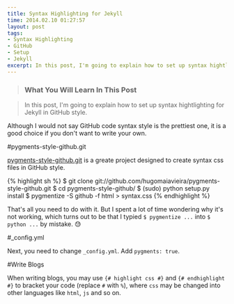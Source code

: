 ```yaml
---
title: Syntax Highlighting for Jekyll
time: 2014.02.10 01:27:57
layout: post
tags:
- Syntax Highlighting
- GitHub
- Setup
- Jekyll
excerpt: In this post, I'm going to explain how to set up syntax hightlighting for Jekyll in GitHub style. Although I would not say GitHub code syntax style is the prettiest one, it is a good choice if you don't want to write your own.
---
```


> ### What You Will Learn In This Post

> In this post, I'm going to explain how to set up syntax hightlighting for Jekyll in GitHub style.

Although I would not say GitHub code syntax style is the prettiest one, it is a good choice if you don't want to write your own.

#pygments-style-github.git

<a href="http://github.com/hugomaiavieira/pygments-style-github" target="_blank">pygments-style-github.git</a> is a greate project designed to create syntax css files in GitHub style.

{% highlight sh %}
$ git clone git://github.com/hugomaiavieira/pygments-style-github.git
$ cd pygments-style-github/
$ (sudo) python setup.py install
$ pygmentize -S github -f html > syntax.css
{% endhighlight %}

That's all you need to do with it. But I spent a lot of time wondering why it's not working, which turns out to be that I typied `$ pygmentize ...` into `$ python ...` by mistake. :sweat:

#_config.yml

Next, you need to change `_config.yml`. Add `pygments: true`.

#Write Blogs

When writing blogs, you may use `{# highlight css #}` and `{# endhighlight #}` to bracket your code (replace `#` with `%`), where `css` may be changed into other languages like `html`, `js` and so on.
